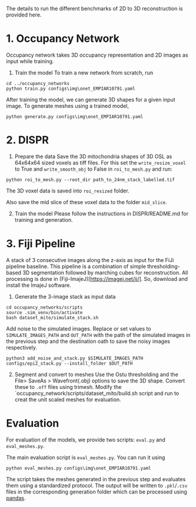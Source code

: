 The details to run the different benchmarks of 2D to 3D reconstruction is provided here. 

# 1. Occupancy Network
Occupancy network takes 3D occupancy representation and 2D images as input while training.  
1. Train the model
To train a new network from scratch, run
```
cd ../occupancy_networks
python train.py configs\img\onet_EMPIAR10791.yaml
```
After training the model, we can generate 3D shapes for a given input image. 
To generate meshes using a trained model, 
```
python generate.py configs\img\onet_EMPIAR10791.yaml
```

# 2. DISPR

1. Prepare the data 
Save the 3D mitochondria shapes of 3D OSL as 64x64x64 sized voxels as tiff files. For this set the `write_resize_voxel` to True and `write_smooth_obj` to False in `roi_to_mesh.py` and run: 
```
python roi_to_mesh.py --root_dir path_to_24nm_stack_labelled.tif 
```
The 3D voxel data is saved into `roi_resized` folder.

Also save the mid slice of these voxel data to the folder `mid_slice`. 

2. Train the model
Please follow the instructions in DISPR/README.md for training and generation.

# 3. Fiji Pipeline

A stack of 3 consecutive images along the z-axis as input for the FiJi pipeline baseline. This pipeline is a combination of simple thresholding-based 3D segmentation followed by marching cubes for reconstruction. All processing is done in (Fiji-ImajeJ)[https://imagej.net/ij/]. So, download and install the ImajeJ software. 

1.  Generate the 3-image stack as input data

```
cd occupancy_networks/scripts
source .sim_venv/bin/activate
bash dataset_mito/simulate_stack.sh

```
Add noise to the simulated images. Replace or set values to `SIMULATE_IMAGES_PATH` and `OUT_PATH` with the path of the simulated images in the previous step and the destination oath to save the noisy images respectively. 
```
python3 add_noise_and_stack.py $SIMULATE_IMAGES_PATH configs/epi2_stack.py --install_folder $OUT_PATH

```
2. Segment and convert to meshes
Use the Ostu thresholding and the File> SaveAs > Wavefront(.obj) options to save the 3D shape. 
Convert these to `.off` files using trimesh. Modify the `occupancy_network/scripts/dataset_mito/build.sh script and run to creat the unit scaled meshes for evaluation. 


# Evaluation
For evaluation of the models, we provide two scripts: `eval.py` and `eval_meshes.py`.

The main evaluation script is `eval_meshes.py`.
You can run it using
```
python eval_meshes.py configs\img\onet_EMPIAR10791.yaml
```
The script takes the meshes generated in the previous step and evaluates them using a standardized protocol.
The output will be written to `.pkl`/`.csv` files in the corresponding generation folder which can be processed using [pandas](https://pandas.pydata.org/).



